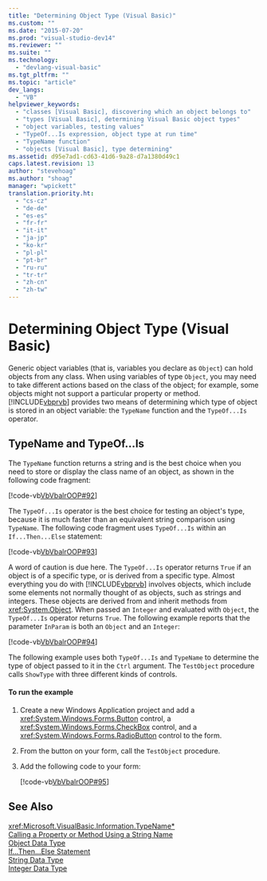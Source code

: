 ```yaml
---
title: "Determining Object Type (Visual Basic)"
ms.custom: ""
ms.date: "2015-07-20"
ms.prod: "visual-studio-dev14"
ms.reviewer: ""
ms.suite: ""
ms.technology: 
  - "devlang-visual-basic"
ms.tgt_pltfrm: ""
ms.topic: "article"
dev_langs: 
  - "VB"
helpviewer_keywords: 
  - "classes [Visual Basic], discovering which an object belongs to"
  - "types [Visual Basic], determining Visual Basic object types"
  - "object variables, testing values"
  - "TypeOf...Is expression, object type at run time"
  - "TypeName function"
  - "objects [Visual Basic], type determining"
ms.assetid: d95e7ad1-cd63-41d6-9a28-d7a1380d49c1
caps.latest.revision: 13
author: "stevehoag"
ms.author: "shoag"
manager: "wpickett"
translation.priority.ht: 
  - "cs-cz"
  - "de-de"
  - "es-es"
  - "fr-fr"
  - "it-it"
  - "ja-jp"
  - "ko-kr"
  - "pl-pl"
  - "pt-br"
  - "ru-ru"
  - "tr-tr"
  - "zh-cn"
  - "zh-tw"
---
```

# Determining Object Type (Visual Basic)
Generic object variables (that is, variables you declare as `Object`) can hold objects from any class. When using variables of type `Object`, you may need to take different actions based on the class of the object; for example, some objects might not support a particular property or method. [!INCLUDE[vbprvb](../../../../csharp\programming-guide\concepts\linq/includes/vbprvb_md.md)] provides two means of determining which type of object is stored in an object variable: the `TypeName` function and the `TypeOf...Is` operator.  
  
## TypeName and TypeOf…Is  
 The `TypeName` function returns a string and is the best choice when you need to store or display the class name of an object, as shown in the following code fragment:  
  
 [!code-vb[VbVbalrOOP#92](../../../../visual-basic\misc/codesnippet/VisualBasic/determining-object-type_1.vb)]  
  
 The `TypeOf...Is` operator is the best choice for testing an object's type, because it is much faster than an equivalent string comparison using `TypeName`. The following code fragment uses `TypeOf...Is` within an `If...Then...Else` statement:  
  
 [!code-vb[VbVbalrOOP#93](../../../../visual-basic\misc/codesnippet/VisualBasic/determining-object-type_2.vb)]  
  
 A word of caution is due here. The `TypeOf...Is` operator returns `True` if an object is of a specific type, or is derived from a specific type. Almost everything you do with [!INCLUDE[vbprvb](../../../../csharp\programming-guide\concepts\linq/includes/vbprvb_md.md)] involves objects, which include some elements not normally thought of as objects, such as strings and integers. These objects are derived from and inherit methods from <xref:System.Object>. When passed an `Integer` and evaluated with `Object`, the `TypeOf...Is` operator returns `True`. The following example reports that the parameter `InParam` is both an `Object` and an `Integer`:  
  
 [!code-vb[VbVbalrOOP#94](../../../../visual-basic\misc/codesnippet/VisualBasic/determining-object-type_3.vb)]  
  
 The following example uses both `TypeOf...Is` and `TypeName` to determine the type of object passed to it in the `Ctrl` argument. The `TestObject` procedure calls `ShowType` with three different kinds of controls.  
  
#### To run the example  
  
1.  Create a new Windows Application project and add a <xref:System.Windows.Forms.Button> control, a <xref:System.Windows.Forms.CheckBox> control, and a <xref:System.Windows.Forms.RadioButton> control to the form.  
  
2.  From the button on your form, call the `TestObject` procedure.  
  
3.  Add the following code to your form:  
  
     [!code-vb[VbVbalrOOP#95](../../../../visual-basic\misc/codesnippet/VisualBasic/determining-object-type_4.vb)]  
  
## See Also  
 <xref:Microsoft.VisualBasic.Information.TypeName*>   
 [Calling a Property or Method Using a String Name](../../../../visual-basic\programming-guide\language-features\early-late-binding/calling-a-property-or-method-using-a-string-name.md)   
 [Object Data Type](../../../../visual-basic\language-reference\data-types/object-data-type.md)   
 [If...Then...Else Statement](../../../../visual-basic\language-reference\statements/if-then-else-statement.md)   
 [String Data Type](../../../../visual-basic\language-reference\data-types/string-data-type.md)   
 [Integer Data Type](../../../../visual-basic\language-reference\data-types/integer-data-type.md)